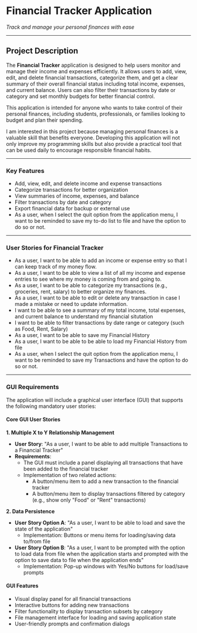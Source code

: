 # Financial Tracker Application

_Track and manage your personal finances with ease_

---

## Project Description

The **Financial Tracker** application is designed to help users monitor and manage their income and expenses efficiently. It allows users to add, view, edit, and delete financial transactions, categorize them, and get a clear summary of their overall financial status including total income, expenses, and current balance. Users can also filter their transactions by date or category and set monthly budgets for better financial control.

This application is intended for anyone who wants to take control of their personal finances, including students, professionals, or families looking to budget and plan their spending.

I am interested in this project because managing personal finances is a valuable skill that benefits everyone. Developing this application will not only improve my programming skills but also provide a practical tool that can be used daily to encourage responsible financial habits.

---

### Key Features

- Add, view, edit, and delete income and expense transactions
- Categorize transactions for better organization
- View summaries of income, expenses, and balance
- Filter transactions by date and category
- Export financial data for backup or external use
- As a user, when I select the quit option from the application menu, I want to be reminded to save my to-do list to file and have the option to do so or not.

---

### User Stories for Financial Tracker

- As a user, I want to be able to add an income or expense entry so that I can keep track of my money flow.
- As a user, I want to be able to view a list of all my income and expense entries to see where my money is coming from and going to.
- As a user, I want to be able to categorize my transactions (e.g., groceries, rent, salary) to better organize my finances.
- As a user, I want to be able to edit or delete any transaction in case I made a mistake or need to update information.
- I want to be able to see a summary of my total income, total expenses, and current balance to understand my financial situtation
- I want to be able to filter transactions by date range or category (such as Food, Rent, Salary)
- As a user, I want to be able to save my Financial History
- As a user, I want to be able to be able to load my Financial History from file
- As a user, when I select the quit option from the application menu, I want to be reminded to save my Transactions and have the option to do so or not.

---

### GUI Requirements

The application will include a graphical user interface (GUI) that supports the following mandatory user stories:

#### Core GUI User Stories

**1. Multiple X to Y Relationship Management**

- **User Story**: "As a user, I want to be able to add multiple Transactions to a Financial Tracker"
- **Requirements**:
  - The GUI must include a panel displaying all transactions that have been added to the financial tracker
  - Implementation of two related actions:
    - A button/menu item to add a new transaction to the financial tracker
    - A button/menu item to display transactions filtered by category (e.g., show only "Food" or "Rent" transactions)

**2. Data Persistence**

- **User Story Option A**: "As a user, I want to be able to load and save the state of the application"
  - Implementation: Buttons or menu items for loading/saving data to/from file
- **User Story Option B**: "As a user, I want to be prompted with the option to load data from file when the application starts and prompted with the option to save data to file when the application ends"
  - Implementation: Pop-up windows with Yes/No buttons for load/save prompts

#### GUI Features

- Visual display panel for all financial transactions
- Interactive buttons for adding new transactions
- Filter functionality to display transaction subsets by category
- File management interface for loading and saving application state
- User-friendly prompts and confirmation dialogs
